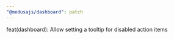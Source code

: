 ```yaml
---
"@medusajs/dashboard": patch
---
```


feat(dashboard): Allow setting a tooltip for disabled action items
